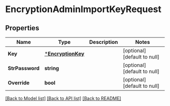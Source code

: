 # EncryptionAdminImportKeyRequest

## Properties
Name | Type | Description | Notes
------------ | ------------- | ------------- | -------------
**Key** | [***EncryptionKey**](encryptionKey.md) |  | [optional] [default to null]
**StrPassword** | **string** |  | [optional] [default to null]
**Override** | **bool** |  | [optional] [default to null]

[[Back to Model list]](../../README.md#documentation-for-models) [[Back to API list]](../../README.md#documentation-for-api-endpoints) [[Back to README]](../../README.md)


